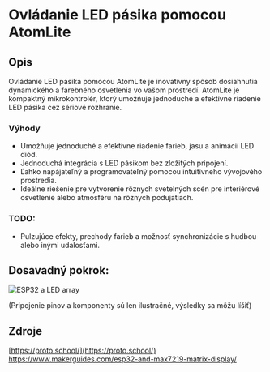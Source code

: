 <h1>Ovládanie LED pásika pomocou AtomLite</h1>  

## Opis

Ovládanie LED pásika pomocou AtomLite je inovatívny spôsob dosiahnutia dynamického a farebného osvetlenia vo vašom prostredí. AtomLite je kompaktný mikrokontrolér, ktorý umožňuje jednoduché a efektívne riadenie LED pásika cez sériové rozhranie.

### Výhody

<ul>
<li>Umožňuje jednoduché a efektívne riadenie farieb, jasu a animácií LED diód. </li>
<li>Jednoduchá integrácia s LED pásikom bez zložitých pripojení. </li>
<li>Ľahko napájateľný a programovateľný pomocou intuitívneho vývojového prostredia.</li>
<li>Ideálne riešenie pre vytvorenie rôznych svetelných scén pre interiérové osvetlenie alebo atmosféru na rôznych podujatiach.</li>
</ul>

### TODO:

<ul>
<li>Pulzujúce efekty, prechody farieb a možnosť synchronizácie s hudbou alebo inými udalosťami.</li>
</ul>

## Dosavadný pokrok:   
![ESP32 a LED array](https://github.com/romankiss/R-IoT/assets/59760649/923af352-fe12-4d16-89da-fdbeb8ebde39)    

(Pripojenie pinov a komponenty sú len ilustračné, výsledky sa môžu líšiť)


## Zdroje
[https://proto.school/](https://proto.school/)   
https://www.makerguides.com/esp32-and-max7219-matrix-display/


